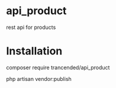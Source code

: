 # api_product
rest api for products

# Installation
composer require trancended/api_product

php artisan vendor:publish
